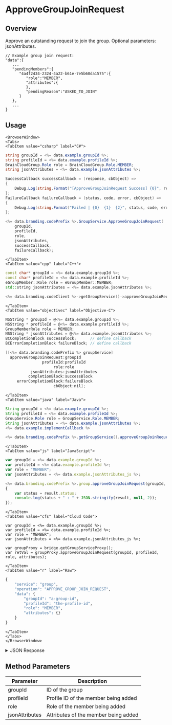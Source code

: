 # ApproveGroupJoinRequest
## Overview
Approve an outstanding request to join the group. Optional parameters: jsonAttributes.

```
// Example group join request:
"data":{
   ...
   "pendingMembers":{
      "4a4f2434-2324-4a22-b61e-7e5b60da1575":{
         "role":"MEMBER",
         "attributes":{
         },
         "pendingReason":"ASKED_TO_JOIN"
      }
   },
   ...
}
```

<PartialServop service_name="group" operation_name="APPROVE_GROUP_JOIN_REQUEST" />

## Usage

```mdx-code-block
<BrowserWindow>
<Tabs>
<TabItem value="csharp" label="C#">
```

```csharp
string groupId = <%= data.example.groupId %>;
string profileId = <%= data.example.profileId %>;
BrainCloudGroup.Role role = BrainCloudGroup.Role.MEMBER;
string jsonAttributes = <%= data.example.jsonAttributes %>;

SuccessCallback successCallback = (response, cbObject) =>
{
    Debug.Log(string.Format("[ApproveGroupJoinRequest Success] {0}", response));
};
FailureCallback failureCallback = (status, code, error, cbObject) =>
{
    Debug.Log(string.Format("Failed | {0}  {1}  {2}", status, code, error));
};

<%= data.branding.codePrefix %>.GroupService.ApproveGroupJoinRequest(
    groupId,
    profileId,
    role,
    jsonAttributes,
    successCallback,
    failureCallback);
```

```mdx-code-block
</TabItem>
<TabItem value="cpp" label="C++">
```

```cpp
const char* groupId = <%= data.example.groupId %>;
const char* profileId = <%= data.example.profileId %>;
eGroupMember::Role role = eGroupMember::MEMBER;
std::string jsonAttributes = <%= data.example.jsonAttributes %>;

<%= data.branding.codeClient %>->getGroupService()->approveGroupJoinRequest(groupId, profileId, role, jsonAttributes, this);
```

```mdx-code-block
</TabItem>
<TabItem value="objectivec" label="Objective-C">
```

```objectivec
NSString * groupId = @<%= data.example.groupId %>;
NSString * profileId = @<%= data.example.profileId %>;
GroupMemberRole role = MEMBER;
NSString * jsonAttributes = @<%= data.example.jsonAttributes %>;
BCCompletionBlock successBlock;      // define callback
BCErrorCompletionBlock failureBlock; // define callback

[[<%= data.branding.codePrefix %> groupService]
  approveGroupJoinRequest:groupId
                profileId:profileId
                     role:role
           jsonAttributes:jsonAttributes
          completionBlock:successBlock
     errorCompletionBlock:failureBlock
		             cbObject:nil];
```

```mdx-code-block
</TabItem>
<TabItem value="java" label="Java">
```

```java
String groupId = <%= data.example.groupId %>;
String profileId = <%= data.example.profileId %>;
GroupService.Role role = GroupService.Role.MEMBER;
String jsonAttributes = <%= data.example.jsonAttributes %>;
<%= data.example.implementCallback %>

<%= data.branding.codePrefix %>.getGroupService().approveGroupJoinRequest(groupId, profileId, role, jsonAttributes, this);
```

```mdx-code-block
</TabItem>
<TabItem value="js" label="JavaScript">
```

```javascript
var groupId = <%= data.example.groupId %>;
var profileId = <%= data.example.profileId %>;
var role = "MEMBER";
var jsonAttributes = <%= data.example.jsonAttributes_js %>;

<%= data.branding.codePrefix %>.group.approveGroupJoinRequest(groupId, profileId, role, attributes, result =>
{
	var status = result.status;
	console.log(status + " : " + JSON.stringify(result, null, 2));
});
```

```mdx-code-block
</TabItem>
<TabItem value="cfs" label="Cloud Code">
```

```cfscript
var groupId = <%= data.example.groupId %>;
var profileId = <%= data.example.profileId %>;
var role = "MEMBER";
var jsonAttributes = <%= data.example.jsonAttributes_js %>;

var groupProxy = bridge.getGroupServiceProxy();
var retVal = groupProxy.approveGroupJoinRequest(groupId, profileId, role, attributes);
```

```mdx-code-block
</TabItem>
<TabItem value="r" label="Raw">
```

```r
{
	"service": "group",
	"operation": "APPROVE_GROUP_JOIN_REQUEST",
	"data": {
		"groupId": "a-group-id",
		"profileId": "the-profile-id",
		"role": "MEMBER",
		"attributes": {}
	}
}
```

```mdx-code-block
</TabItem>
</Tabs>
</BrowserWindow>
```

<details>
<summary>JSON Response</summary>

```json
{
    "status": 200,
    "data": null
}
```
</details>

## Method Parameters
Parameter | Description
--------- | -----------
groupId | ID of the group
profileId | Profile ID of the member being added
role | Role of the member being added
jsonAttributes | Attributes of the member being added


